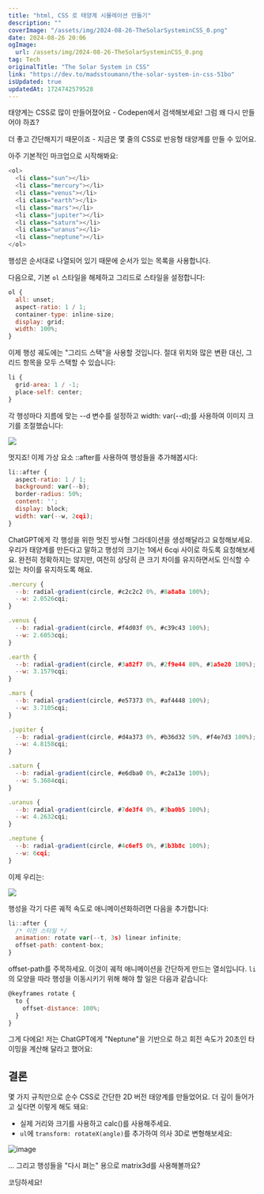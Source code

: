 ```yaml
---
title: "html, CSS 로 태양계 시뮬레이션 만들기"
description: ""
coverImage: "/assets/img/2024-08-26-TheSolarSysteminCSS_0.png"
date: 2024-08-26 20:06
ogImage: 
  url: /assets/img/2024-08-26-TheSolarSysteminCSS_0.png
tag: Tech
originalTitle: "The Solar System in CSS"
link: "https://dev.to/madsstoumann/the-solar-system-in-css-51bo"
isUpdated: true
updatedAt: 1724742579528
---
```



태양계는 CSS로 많이 만들어졌어요 - Codepen에서 검색해보세요! 그럼 왜 다시 만들어야 하죠?

더 좋고 간단해지기 때문이죠 - 지금은 몇 줄의 CSS로 반응형 태양계를 만들 수 있어요.

아주 기본적인 마크업으로 시작해봐요:

```js
<ol>
  <li class="sun"></li>
  <li class="mercury"></li>
  <li class="venus"></li>
  <li class="earth"></li>
  <li class="mars"></li>
  <li class="jupiter"></li>
  <li class="saturn"></li>
  <li class="uranus"></li>
  <li class="neptune"></li>
</ol>
```

<div class="content-ad"></div>

행성은 순서대로 나열되어 있기 때문에 순서가 있는 목록을 사용합니다.

다음으로, 기본 `ol` 스타일을 해제하고 그리드로 스타일을 설정합니다:

```js
ol {
  all: unset;
  aspect-ratio: 1 / 1;
  container-type: inline-size;
  display: grid;
  width: 100%;
}
```

이제 행성 궤도에는 "그리드 스택"을 사용할 것입니다. 절대 위치와 많은 변환 대신, 그리드 항목을 모두 스택할 수 있습니다:

<div class="content-ad"></div>

```js
li {
  grid-area: 1 / -1;
  place-self: center;
}
```

각 행성마다 지름에 맞는 --d 변수를 설정하고 width: var(--d);를 사용하여 이미지 크기를 조절했습니다:

<img src="/assets/img/2024-08-26-TheSolarSysteminCSS_0.png" />

멋지죠! 이제 가상 요소 ::after를 사용하여 행성들을 추가해봅시다:

<div class="content-ad"></div>


```js
li::after {
  aspect-ratio: 1 / 1;
  background: var(--b);
  border-radius: 50%;
  content: '';
  display: block;
  width: var(--w, 2cqi);
}
```

ChatGPT에게 각 행성을 위한 멋진 방사형 그라데이션을 생성해달라고 요청해보세요. 우리가 태양계를 만든다고 말하고 행성의 크기는 1에서 6cqi 사이로 하도록 요청해보세요. 완전히 정확하지는 않지만, 여전히 상당히 큰 크기 차이를 유지하면서도 인식할 수 있는 차이를 유지하도록 해요.

```js
.mercury {
  --b: radial-gradient(circle, #c2c2c2 0%, #8a8a8a 100%);
  --w: 2.0526cqi;
}

.venus {
  --b: radial-gradient(circle, #f4d03f 0%, #c39c43 100%);
  --w: 2.6053cqi;
}

.earth {
  --b: radial-gradient(circle, #3a82f7 0%, #2f9e44 80%, #1a5e20 100%);
  --w: 3.1579cqi;
}

.mars {
  --b: radial-gradient(circle, #e57373 0%, #af4448 100%);
  --w: 3.7105cqi;
}

.jupiter {
  --b: radial-gradient(circle, #d4a373 0%, #b36d32 50%, #f4e7d3 100%);
  --w: 4.8158cqi;
}

.saturn {
  --b: radial-gradient(circle, #e6dba0 0%, #c2a13e 100%);
  --w: 5.3684cqi;
}

.uranus {
  --b: radial-gradient(circle, #7de3f4 0%, #3ba0b5 100%);
  --w: 4.2632cqi;
}

.neptune {
  --b: radial-gradient(circle, #4c6ef5 0%, #1b3b8c 100%);
  --w: 6cqi;
}
```

이제 우리는:


<div class="content-ad"></div>

<img src="/assets/img/2024-08-26-TheSolarSysteminCSS_1.png" />

행성을 각기 다른 궤적 속도로 애니메이션화하려면 다음을 추가합니다:

```js
li::after {
  /* 이전 스타일 */
  animation: rotate var(--t, 3s) linear infinite;
  offset-path: content-box;
}
```

offset-path를 주목하세요. 이것이 궤적 애니메이션을 간단하게 만드는 열쇠입니다. `li`의 모양을 따라 행성을 이동시키기 위해 해야 할 일은 다음과 같습니다:

<div class="content-ad"></div>

```js
@keyframes rotate {
  to {
    offset-distance: 100%;
  }
}
```

그게 다에요! 저는 ChatGPT에게 "Neptune"을 기반으로 하고 회전 속도가 20초인 타이밍을 계산해 달라고 했어요:

## 결론

몇 가지 규칙만으로 순수 CSS로 간단한 2D 버전 태양계를 만들었어요. 더 깊이 들어가고 싶다면 이렇게 해도 돼요:

<div class="content-ad"></div>

- 실제 거리와 크기를 사용하고 calc()를 사용해주세요.
- `ul`에 `transform: rotateX(angle)`를 추가하여 의사 3D로 변형해보세요:

![image](/assets/img/2024-08-26-TheSolarSysteminCSS_2.png)

... 그리고 행성들을 "다시 펴는" 용으로 matrix3d를 사용해볼까요?

코딩하세요!
